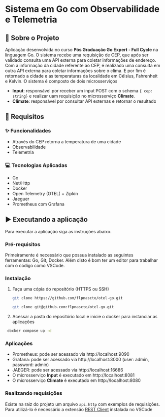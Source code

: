 # Sistema em Go com Observabilidade e Telemetria

## :notebook_with_decorative_cover: Sobre o Projeto

Aplicação desenvolvida no curso **Pós Graduação Go Expert - Full Cycle** na linguagem Go.
O sistema recebe uma requisição de CEP, que após ser validado consulta uma API externa para coletar informações de endereço.
Com a informação da cidade referente ao CEP, é realizado uma consulta em outra API externa para coletar informações sobre o clima.
E por fim é retornado a cidade e as temperaturas da localidade em Célsius, Fahrenheit e Kelvin.
O sistema é composto de dois microsserviços
  - **Input**: responsável por receber um input POST com o schema `{ cep: string}` e realizar uam requisição no microsserviço **Climate**.
  - **Climate**: responsável por consultar API externas e retornar o resultado

## :wrench: Requisitos

### :sparkles: Funcionalidades
- Através do CEP retorna a temperatura de uma cidade
- Observabilidade
- Telemetria

### :computer: Tecnologias Aplicadas
* Go
* Net/Http
* Docker
* Open Telemetry (OTEL) + Zipkin
* Jaeguer
* Prometheus com Grafana

## :arrow_forward: Executando a aplicação

Para executar a aplicação siga as instruções abaixo.

### Pré-requisitos

Primeiramente é necessário que possua instalado as seguintes ferramentas: Go, Git, Docker.
Além disto é bom ter um editor para trabalhar com o código como VSCode.

### Instalação

1. Faça uma cópia do repositório (HTTPS ou SSH)
   ```sh
   git clone https://github.com/flpnascto/otel-go.git
   ```
   ```sh
   git clone git@github.com:flpnascto/otel-go.git
   ```
2. Acessar a pasta do repositório local e inicie o docker para instanciar as aplicações
  ```sh
   docker compose up -d
   ```

### Aplicações

- Prometheus: pode ser acessado via http://localhost:9090
- Grafana: pode ser acessado via http://localhost:3000 (user: admin, password: admin)
- JAEGER: pode ser acessado via http://localhost:16686
- O microsserviço **Input** é executado em http://localhost:8081
- O microsserviço **Climate** é executado em http://localhost:8080

### Realizando requisições

Existe na raiz do projeto um arquivo `api.http` com exemplos de requisições. Para utilizá-lo é necessário a extensão [REST Client](https://marketplace.visualstudio.com/items?itemName=humao.rest-client) instalada no VSCode

